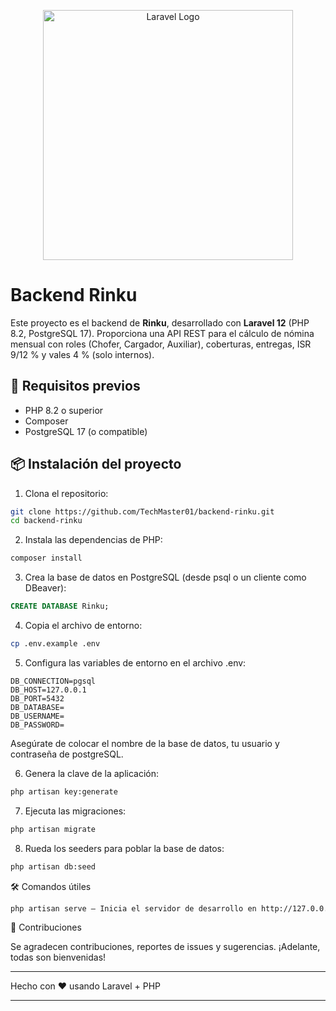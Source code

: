 <p align="center"><a href="https://laravel.com" target="_blank"><img src="https://raw.githubusercontent.com/laravel/art/master/logo-lockup/5%20SVG/2%20CMYK/1%20Full%20Color/laravel-logolockup-cmyk-red.svg" width="400" alt="Laravel Logo"></a></p>

# Backend Rinku

Este proyecto es el backend de **Rinku**, desarrollado con **Laravel 12** (PHP 8.2, PostgreSQL 17). Proporciona una API REST para el cálculo de nómina mensual con roles (Chofer, Cargador, Auxiliar), coberturas, entregas, ISR 9/12 % y vales 4 % (solo internos).

## 🚀 Requisitos previos
- PHP 8.2 o superior
- Composer
- PostgreSQL 17 (o compatible)

## 📦 Instalación del proyecto

1. Clona el repositorio:

```bash
git clone https://github.com/TechMaster01/backend-rinku.git
cd backend-rinku
```

2. Instala las dependencias de PHP:

```bash
composer install
```

3. Crea la base de datos en PostgreSQL (desde psql o un cliente como DBeaver):

```sql
CREATE DATABASE Rinku;
```

4. Copia el archivo de entorno:

```bash
cp .env.example .env
```

5. Configura las variables de entorno en el archivo .env:

```env
DB_CONNECTION=pgsql
DB_HOST=127.0.0.1
DB_PORT=5432
DB_DATABASE=
DB_USERNAME=
DB_PASSWORD=
```

Asegúrate de colocar el nombre de la base de datos, tu usuario y contraseña de postgreSQL.

6. Genera la clave de la aplicación:

```bash
php artisan key:generate
```

7. Ejecuta las migraciones:

```bash
php artisan migrate
```

8. Rueda los seeders para poblar la base de datos:

```bash
php artisan db:seed
```

🛠️ Comandos útiles

```bash
php artisan serve – Inicia el servidor de desarrollo en http://127.0.0.1:8000
```

🤝 Contribuciones

Se agradecen contribuciones, reportes de issues y sugerencias. ¡Adelante, todas son bienvenidas!


---

Hecho con ❤️ usando Laravel + PHP

---
